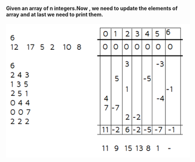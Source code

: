 #### Given an array of n integers.Now , we need to update the elements of array and at last we need to print them.

<img src="../images/RangeUpdate.png">
